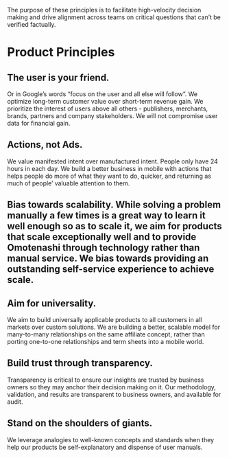 The purpose of these principles is to facilitate high-velocity decision making and drive alignment across teams on critical questions that can’t be verified factually.

# Product Principles
## The user is your friend.
Or in Google’s words “focus on the user and all else will follow”.  We optimize long-term customer value over short-term revenue gain. We prioritize the interest of users above all others - publishers, merchants, brands, partners and company stakeholders. We will not compromise user data for financial gain.

## Actions, not Ads. 
We value manifested intent over manufactured intent. People only have 24 hours in each day. We build a better business in mobile with actions that helps people do more of what they want to do, quicker, and returning as much of people’ valuable attention to them. 

## Bias towards scalability. While solving a problem manually a few times is a great way to learn it well enough so as to scale it, we aim for products that scale exceptionally well and to provide Omotenashi through technology rather than manual service. We bias towards providing an outstanding self-service experience to achieve scale. 

## Aim for universality.
We aim to build universally applicable products to all customers in all markets over custom solutions. We are building a better, scalable model for many-to-many relationships on the same affiliate concept, rather than porting one-to-one relationships and term sheets into a mobile world.

## Build trust through transparency.
Transparency is critical to ensure our insights are trusted by business owners so they may anchor their decision making on it. Our methodology, validation, and results are transparent to business owners, and available for audit. 

## Stand on the shoulders of giants. 
We leverage analogies to well-known concepts and standards when they help our products be self-explanatory and dispense of user manuals.
